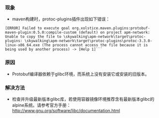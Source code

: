 ### 现象
- maven构建时，protoc-plugins插件出现如下错误：
```
[ERROR] Failed to execute goal org.xolstice.maven.plugins:protobuf-maven-plugin:0.5.0:compile-custom (default) on project apm-network: Unable to copy the file to \skywalking\apm-network\target\protoc-plugins: \skywalking\apm-network\target\protoc-plugins\protoc-3.3.0-linux-x86_64.exe (The process cannot access the file because it is being used by another process) -> [Help 1]```
```

### 原因
- Protobuf编译器依赖于glibc环境，而系统上没有安装它或安装的旧版本。

### 解决方法
- 检查并升级最新版本glibc库，若使用容器镜像环境推荐含有最新版本glibc的alpine系统。请参考官方手册：http://www.gnu.org/software/libc/documentation.html
